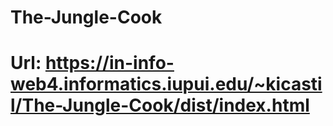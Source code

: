 # The-Jungle-Cook
# Url: https://in-info-web4.informatics.iupui.edu/~kicastil/The-Jungle-Cook/dist/index.html